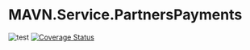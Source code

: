 # MAVN.Service.PartnersPayments

![test](https://github.com/OpenMAVN/MAVN.Service.PartnersPayments/workflows/test/badge.svg)
[![Coverage Status](https://coveralls.io/repos/github/OpenMAVN/MAVN.Service.PartnersPayments/badge.svg?branch=master)](https://coveralls.io/github/OpenMAVN/MAVN.Service.PartnersPayments?branch=master)
